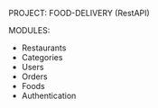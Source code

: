 PROJECT: FOOD-DELIVERY (RestAPI)

MODULES:
- Restaurants
- Categories
- Users
- Orders
- Foods
- Authentication
